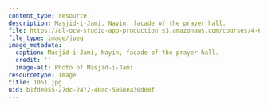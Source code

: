```yaml
---
content_type: resource
description: Masjid-i-Jami, Nayin, facade of the prayer hall.
file: https://ol-ocw-studio-app-production.s3.amazonaws.com/courses/4-614-religious-architecture-and-islamic-cultures-fall-2002/b1fde05527dc247240ac5968ea30d08f_1051.jpg
file_type: image/jpeg
image_metadata:
  caption: Masjid-i-Jami, Nayin, facade of the prayer hall.
  credit: ''
  image-alt: Photo of Masjid-i-Jami
resourcetype: Image
title: 1051.jpg
uid: b1fde055-27dc-2472-40ac-5968ea30d08f
---
```

